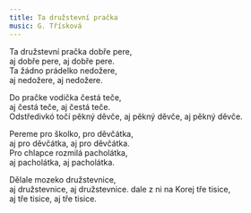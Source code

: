 ```yaml
---
title: Ta družstevní pračka
music: G. Třísková
---
```


Ta družstevní pračka dobře pere,   
aj dobře pere,  aj dobře pere.  
Ta žádno prádelko nedožere,  
aj nedožere,  aj nedožere.

Do pračke vodička čestá teče,  
aj čestá teče, aj čestá teče.  
Odstředivkó točí pěkný děvče,
aj pěkný děvče, aj pěkný děvče.

Pereme pro školko, pro děvčátka,  
aj pro děvčátka, aj pro děvčátka.  
Pro chlapce rozmilá pacholátka,  
aj pacholátka, aj pacholátka.

Dělale mozeko družstevnice,  
aj družstevnice, aj družstevnice.
dale z ni na Korej tře tisice,   
aj tře tisice, aj tře tisice. 